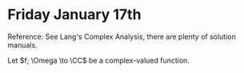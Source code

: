 # Friday January 17th

Reference:
See Lang's Complex Analysis, there are plenty of solution manuals.

Let $f; \Omega \to \CC$ be a complex-valued function.
